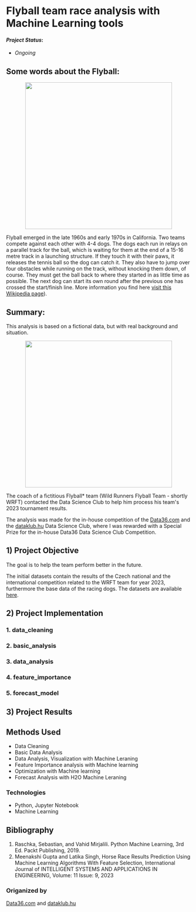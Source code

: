 # Flyball team race analysis with Machine Learning tools

#### *Project Status*: 
- *Ongoing*

## Some words about the Flyball:

<p align="center">
  <img src="
https://wpcluster.dctdigital.com/myweekly/wp-content/uploads/sites/9/2019/08/dogfeatimage-978x624.jpg" width="400"/>
</p>

Flyball emerged in the late 1960s and early 1970s in California. Two teams compete against each other with 4-4 dogs. 
The dogs each run in relays on a parallel track for the ball, which is waiting for them at the end of a 15-16 metre 
track in a launching structure. If they touch it with their paws, it releases the tennis ball so the dog can catch it.
 They also have to jump over four obstacles while running on the track, without knocking them down, of course. 
 They must get the ball back to where they started in as little time as possible. The next dog can start its own round
 after the previous one has crossed the start/finish line.
 More information you find here [visit this Wikipedia page](https://en.wikipedia.org/wiki/Flyball)).



## Summary:

This analysis is based on a fictional data, but with real background and situation.

<p align="center">
  <img src="https://th.bing.com/th/id/OIP.gB-w9x1qlHKLrHsPEQxN4AHaFf?pid=ImgDet&w=60&h=60&c=7&rs=1" width="400"/>
</p>

The coach of a fictitious Flyball* team (Wild Runners Flyball Team - shortly WRFT) contacted the 
Data Science Club to help him process his team's 2023 tournament results. 

The analysis was made for the in-house competition of the [Data36.com](https://data36.com)
and the [dataklub.hu](https://dataklub.hu) 
Data Science Club, where I was rewarded with a Special Prize for the in-house Data36 Data Science Club Competition.

## 1) Project Objective

The goal is to help the team perform better in the future.

The initial datasets contain the results of the Czech national and the international competition related to the 
WRFT team for year 2023,  furthermore the base data of the racing dogs. 
The datasets are available [here](https://github.com/scsizmaz/flyball/tree/main/data/source).



## 2) Project Implementation


### 1. data_cleaning 


### 2. basic_analysis 


### 3. data_analysis 


### 4. feature_importance 


### 5. forecast_model  



## 3) Project Results 


## Methods Used
* Data Cleaning
* Basic Data Analysis
* Data Analysis, Visualization with Machine Leraning
* Feature Importance analysis with Machine learning
* Optimization with Machine learning
* Forecast Analysis with H2O Machine Leraning

### Technologies
* Python, Jupyter Notebook
* Machine Learning

## Bibliography

1.	Raschka, Sebastian, and Vahid Mirjalili. Python Machine Learning, 3rd Ed. Packt Publishing, 2019.
2.	Meenakshi Gupta and Latika Singh, Horse Race Results Prediction Using Machine Learning Algorithms With Feature Selection,
 International Journal of INTELLIGENT SYSTEMS AND APPLICATIONS IN ENGINEERING, Volume: 11 Issue: 9, 2023

### Origanized by

[Data36.com](https://data36.com) and [dataklub.hu](https://dataklub.hu)
